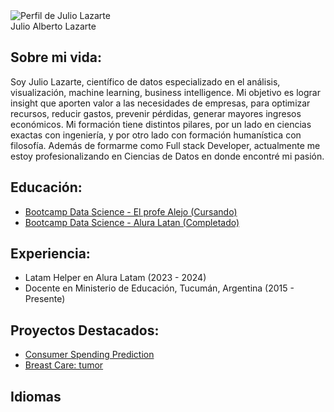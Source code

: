 <!DOCTYPE html>
<html lang="en">
<body>
    <div class="container">
        <div class="profile-img">
            <img src="[https://i.imgur.com/jpjqaTw.png]" alt="Perfil de Julio Lazarte">
        </div>
        <div class="name">
            Julio Alberto Lazarte
        </div>
        <div class="about-me">
            <h2>Sobre mi vida:</h2>
            <p>Soy Julio Lazarte, científico de datos especializado en el análisis, visualización, machine learning, business intelligence. Mi objetivo es lograr insight que aporten valor a las necesidades de empresas, para optimizar recursos, reducir gastos, prevenir pérdidas, generar mayores ingresos económicos. Mi formación tiene distintos pilares, por un lado en ciencias exactas con ingeniería, y por otro lado con formación humanística con filosofía. Además de formarme como Full stack Developer, actualmente me estoy profesionalizando en Ciencias de Datos en donde encontré mi pasión.</p>
        </div>
        <div class="section">
            <h2>Educación:</h2>
            <ul>
                <li><a href="https://bootcampxperience.com/">Bootcamp Data Science - El profe Alejo (Cursando)</a></li>
                <li><a href="https://www.aluracursos.com/bootcamp-datos">Bootcamp Data Science - Alura Latan (Completado)</a></li>
                <!-- Agrega más elementos de educación según sea necesario -->
            </ul>
        </div>
        <div class="section">
            <h2>Experiencia:</h2>
            <ul>
                <li>Latam Helper en Alura Latam (2023 - 2024)</li>
                <li>Docente en Ministerio de Educación, Tucumán, Argentina (2015 - Presente)</li>
                <!-- Agrega más elementos de experiencia laboral según sea necesario -->
            </ul>
        </div>
        <div class="section">
            <h2>Proyectos Destacados:</h2>
            <ul>
                <li><a href="https://github.com/JulioLaz/Consumer_Spending_Prediction_final">Consumer Spending Prediction</a></li>
                <li><a href="https://github.com/JulioLaz/breast_cancer_nb">Breast Care: tumor</a></li>
                <!-- Agrega más elementos de proyectos según sea necesario -->
            </ul>
        </div>
        <div class="section">
            <h2>Idiomas
